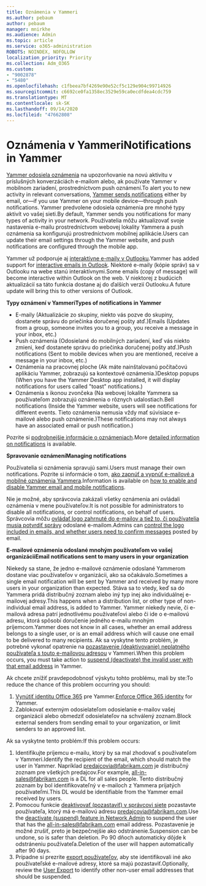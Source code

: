 ```yaml
---
title: Oznámenia v Yammeri
ms.author: pebaum
author: pebaum
manager: mnirkhe
ms.audience: Admin
ms.topic: article
ms.service: o365-administration
ROBOTS: NOINDEX, NOFOLLOW
localization_priority: Priority
ms.collection: Adm_O365
ms.custom:
- "9002878"
- "5480"
ms.openlocfilehash: c1fbeea7bf4269e90e52cf5c129e904c99714926
ms.sourcegitcommit: c6692ce0fa1358ec3529e59ca0ecdfdea4cdc759
ms.translationtype: MT
ms.contentlocale: sk-SK
ms.lasthandoff: 09/14/2020
ms.locfileid: "47662808"
---
```

# <a name="notifications-in-yammer"></a><span data-ttu-id="3a6ee-102">Oznámenia v Yammeri</span><span class="sxs-lookup"><span data-stu-id="3a6ee-102">Notifications in Yammer</span></span>

<span data-ttu-id="3a6ee-103">[Yammer odosiela oznámenia](https://support.microsoft.com/en-gb/office/enable-or-disable-yammer-email-and-phone-notifications-93e530e0-189f-4768-8f28-7683d48cc996) na upozorňovanie na novú aktivitu v príslušných konverzáciách e-mailom alebo, ak používate Yammer v mobilnom zariadení, prostredníctvom push oznámení.</span><span class="sxs-lookup"><span data-stu-id="3a6ee-103">To alert you to new activity in relevant conversations, [Yammer sends notifications](https://support.microsoft.com/en-gb/office/enable-or-disable-yammer-email-and-phone-notifications-93e530e0-189f-4768-8f28-7683d48cc996) either by email, or—if you use Yammer on your mobile device—through push notifications.</span></span> <span data-ttu-id="3a6ee-104">Yammer predvolene odosiela oznámenia pre mnohé typy aktivít vo vašej sieti.</span><span class="sxs-lookup"><span data-stu-id="3a6ee-104">By default, Yammer sends you notifications for many types of activity in your network.</span></span> <span data-ttu-id="3a6ee-105">Používatelia môžu aktualizovať svoje nastavenia e-mailu prostredníctvom webovej lokality Yammera a push oznámenia sa konfigurujú prostredníctvom mobilnej aplikácie.</span><span class="sxs-lookup"><span data-stu-id="3a6ee-105">Users can update their email settings through the Yammer website, and push notifications are configured through the mobile app.</span></span> 

<span data-ttu-id="3a6ee-106">Yammer už podporuje aj [interaktívne e-maily v Outlooku](https://techcommunity.microsoft.com/t5/outlook-blog/interactive-yammer-emails-in-outlook-on-the-web-are-here/ba-p/1209420).</span><span class="sxs-lookup"><span data-stu-id="3a6ee-106">Yammer has added support for [interactive emails in Outlook](https://techcommunity.microsoft.com/t5/outlook-blog/interactive-yammer-emails-in-outlook-on-the-web-are-here/ba-p/1209420).</span></span> <span data-ttu-id="3a6ee-107">Niektoré e-maily (kópie správ) sa v Outlooku na webe stanú interaktívnymi.</span><span class="sxs-lookup"><span data-stu-id="3a6ee-107">Some emails (copy of message) will become interactive within Outlook on the web.</span></span> <span data-ttu-id="3a6ee-108">V niektorej z budúcich aktualizácií sa táto funkcia dostane aj do ďalších verzií Outlooku.</span><span class="sxs-lookup"><span data-stu-id="3a6ee-108">A future update will bring this to other versions of Outlook.</span></span>

<span data-ttu-id="3a6ee-109">**Typy oznámení v Yammeri**</span><span class="sxs-lookup"><span data-stu-id="3a6ee-109">**Types of notifications in Yammer**</span></span>

- <span data-ttu-id="3a6ee-110">E-maily (Aktualizácie zo skupiny, niekto vás pozve do skupiny, dostanete správu do priečinka doručenej pošty atď.)</span><span class="sxs-lookup"><span data-stu-id="3a6ee-110">Emails (Updates from a group, someone invites you to a group, you receive a message in your inbox, etc.)</span></span>
- <span data-ttu-id="3a6ee-111">Push oznámenia (Odosielané do mobilných zariadení, keď vás niekto zmieni, keď dostanete správu do priečinka doručenej pošty atď.)</span><span class="sxs-lookup"><span data-stu-id="3a6ee-111">Push notifications (Sent to mobile devices when you are mentioned, receive a message in your inbox, etc.)</span></span>
- <span data-ttu-id="3a6ee-112">Oznámenia na pracovnej ploche (Ak máte nainštalovanú počítačovú aplikáciu Yammer, zobrazujú sa kontextové oznámenia.)</span><span class="sxs-lookup"><span data-stu-id="3a6ee-112">Desktop popups (When you have the Yammer Desktop app installed, it will display notifications for users called "toast" notifications.)</span></span>
- <span data-ttu-id="3a6ee-113">Oznámenia s ikonou zvončeka (Na webovej lokalite Yammera sa používateľom zobrazujú oznámenia o rôznych udalostiach.</span><span class="sxs-lookup"><span data-stu-id="3a6ee-113">Bell notifications (Inside the Yammer website, users will see notifications for different events.</span></span> <span data-ttu-id="3a6ee-114">Tieto oznámenia nemusia vždy mať súvisiace e-mailové alebo push oznámenie.)</span><span class="sxs-lookup"><span data-stu-id="3a6ee-114">These notifications may not always have an associated email or push notification.)</span></span>

<span data-ttu-id="3a6ee-115">Pozrite si [podrobnejšie informácie o oznámeniach](https://support.microsoft.com/en-gb/office/enable-or-disable-yammer-email-and-phone-notifications-93e530e0-189f-4768-8f28-7683d48cc996).</span><span class="sxs-lookup"><span data-stu-id="3a6ee-115">More [detailed information on notifications](https://support.microsoft.com/en-gb/office/enable-or-disable-yammer-email-and-phone-notifications-93e530e0-189f-4768-8f28-7683d48cc996) is available.</span></span>

<span data-ttu-id="3a6ee-116">**Spravovanie oznámení**</span><span class="sxs-lookup"><span data-stu-id="3a6ee-116">**Managing notifications**</span></span>

<span data-ttu-id="3a6ee-117">Používatelia si oznámenia spravujú sami.</span><span class="sxs-lookup"><span data-stu-id="3a6ee-117">Users must manage their own notifications.</span></span> <span data-ttu-id="3a6ee-118">Pozrite si informácie o tom, [ako zapnúť a vypnúť e-mailové a mobilné oznámenia Yammera](https://support.microsoft.com/en-gb/office/enable-or-disable-yammer-email-and-phone-notifications-93e530e0-189f-4768-8f28-7683d48cc996).</span><span class="sxs-lookup"><span data-stu-id="3a6ee-118">Information is available on [how to enable and disable Yammer email and mobile notifications](https://support.microsoft.com/en-gb/office/enable-or-disable-yammer-email-and-phone-notifications-93e530e0-189f-4768-8f28-7683d48cc996).</span></span> 

<span data-ttu-id="3a6ee-119">Nie je možné, aby správcovia zakázali všetky oznámenia ani ovládali oznámenia v mene používateľov.</span><span class="sxs-lookup"><span data-stu-id="3a6ee-119">It is not possible for administrators to disable all notifications, or control notifications, on behalf of users.</span></span> <span data-ttu-id="3a6ee-120">Správcovia môžu [ovládať logo zahrnuté do e-mailov a tiež to, či používatelia musia potvrdiť správy](https://docs.microsoft.com/yammer/configure-your-yammer-network/configure-email-and-yammer) odoslané e-mailom.</span><span class="sxs-lookup"><span data-stu-id="3a6ee-120">Admins can [control the logo included in emails, and whether users need to confirm messages](https://docs.microsoft.com/yammer/configure-your-yammer-network/configure-email-and-yammer) posted by email.</span></span>

<span data-ttu-id="3a6ee-121">**E-mailové oznámenia odoslané mnohým používateľom vo vašej organizácii**</span><span class="sxs-lookup"><span data-stu-id="3a6ee-121">**Email notifications sent to many users in your organization**</span></span>

<span data-ttu-id="3a6ee-122">Niekedy sa stane, že jedno e-mailové oznámenie odoslané Yammerom dostane viac používateľov v organizácii, ako sa očakávalo.</span><span class="sxs-lookup"><span data-stu-id="3a6ee-122">Sometimes a single email notification will be sent by Yammer and received by many more users in your organization than expected.</span></span> <span data-ttu-id="3a6ee-123">Stáva sa to vtedy, keď sa do Yammera pridá distribučný zoznam alebo iný typ inej ako individuálnej e-mailovej adresy.</span><span class="sxs-lookup"><span data-stu-id="3a6ee-123">This happens when a distribution list, or other type of non-individual email address, is added to Yammer.</span></span> <span data-ttu-id="3a6ee-124">Yammer niekedy nevie, či e-mailová adresa patrí jednotlivému používateľovi alebo či ide o e-mailovú adresu, ktorá spôsobí doručenie jedného e-mailu mnohým príjemcom.</span><span class="sxs-lookup"><span data-stu-id="3a6ee-124">Yammer does not know in all cases, whether an email address belongs to a single user, or is an email address which will cause one email to be delivered to many recipients.</span></span> <span data-ttu-id="3a6ee-125">Ak sa vyskytne tento problém, je potrebné vykonať opatrenie na [pozastavenie (deaktivovanie) neplatného používateľa s touto e-mailovou adresou](https://docs.microsoft.com/yammer/manage-yammer-users/add-block-or-remove-users#remove-users) v Yammeri.</span><span class="sxs-lookup"><span data-stu-id="3a6ee-125">When this problem occurs, you must take action to [suspend (deactivate) the invalid user with that email address](https://docs.microsoft.com/yammer/manage-yammer-users/add-block-or-remove-users#remove-users) in Yammer.</span></span> 

<span data-ttu-id="3a6ee-126">Ak chcete znížiť pravdepodobnosť výskytu tohto problému, mali by ste:</span><span class="sxs-lookup"><span data-stu-id="3a6ee-126">To reduce the chance of this problem occurring you should:</span></span>

1. <span data-ttu-id="3a6ee-127">[Vynútiť identitu Office 365](https://docs.microsoft.com/yammer/configure-your-yammer-network/enforce-office-365-identity) pre Yammer.</span><span class="sxs-lookup"><span data-stu-id="3a6ee-127">[Enforce Office 365 identity](https://docs.microsoft.com/yammer/configure-your-yammer-network/enforce-office-365-identity) for Yammer.</span></span>
2. <span data-ttu-id="3a6ee-128">Zablokovať externým odosielateľom odosielanie e-mailov vašej organizácii alebo obmedziť odosielateľov na schválený zoznam.</span><span class="sxs-lookup"><span data-stu-id="3a6ee-128">Block external senders from sending email to your organization, or limit senders to an approved list.</span></span>

<span data-ttu-id="3a6ee-129">Ak sa vyskytne tento problém:</span><span class="sxs-lookup"><span data-stu-id="3a6ee-129">If this problem occurs:</span></span>

1. <span data-ttu-id="3a6ee-130">Identifikujte príjemcu e-mailu, ktorý by sa mal zhodovať s používateľom v Yammeri.</span><span class="sxs-lookup"><span data-stu-id="3a6ee-130">Identify the recipient of the email, which should match the user in Yammer.</span></span> <span data-ttu-id="3a6ee-131">Napríklad predajcovia@fabrikam.com je distribučný zoznam pre všetkých predajcov.</span><span class="sxs-lookup"><span data-stu-id="3a6ee-131">For example, all-in-sales@fabrikam.com is a DL for all sales people.</span></span> <span data-ttu-id="3a6ee-132">Tento distribučný zoznam by bol identifikovateľný v e-mailoch z Yammera prijatých používateľmi.</span><span class="sxs-lookup"><span data-stu-id="3a6ee-132">This DL would be identifiable from the Yammer email received by users.</span></span>
2. <span data-ttu-id="3a6ee-133">Pomocou funkcie [deaktivovať (pozastaviť) v správcovi siete](https://docs.microsoft.com/yammer/manage-yammer-users/add-block-or-remove-users#remove-users) pozastavte používateľa, ktorý má e-mailovú adresu predajcovia@fabrikam.com.</span><span class="sxs-lookup"><span data-stu-id="3a6ee-133">Use the [deactivate (suspend) feature in Network Admin](https://docs.microsoft.com/yammer/manage-yammer-users/add-block-or-remove-users#remove-users) to suspend the user that has the all-in-sales@fabrikam.com email address.</span></span> <span data-ttu-id="3a6ee-134">Pozastavenie je možné zrušiť, preto je bezpečnejšie ako odstránenie.</span><span class="sxs-lookup"><span data-stu-id="3a6ee-134">Suspension can be undone, so is safer than deletion.</span></span> <span data-ttu-id="3a6ee-135">Po 90 dňoch automaticky dôjde k odstráneniu používateľa.</span><span class="sxs-lookup"><span data-stu-id="3a6ee-135">Deletion of the user will happen automatically after 90 days.</span></span>
3. <span data-ttu-id="3a6ee-136">Prípadne si prezrite [export používateľov](https://docs.microsoft.com/yammer/manage-security-and-compliance/export-yammer-enterprise-data#ExportUsers), aby ste identifikovali iné ako používateľské e-mailové adresy, ktoré sa majú pozastaviť.</span><span class="sxs-lookup"><span data-stu-id="3a6ee-136">Optionally, review the [User Export](https://docs.microsoft.com/yammer/manage-security-and-compliance/export-yammer-enterprise-data#ExportUsers) to identify other non-user email addresses that should be suspended.</span></span>
